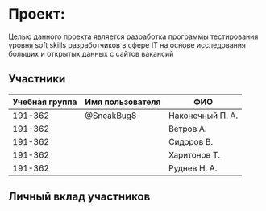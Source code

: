 # Проект: 

Целью данного проекта является разработка программы тестирования уровня soft skills разработчиков в сфере IT на основе исследования больших и открытых данных с сайтов вакансий

## Участники

| Учебная группа | Имя пользователя | ФИО                      |
|----------------|------------------|--------------------------|
| 191-362 | @SneakBug8 | Наконечный П. А. |
| 191-362 |  | Ветров А. |
| 191-362 |  | Сидоров В. |
| 191-362 |  | Харитонов Т. |
| 191-362 |  | Руднев Н. А. |

## Личный вклад участников